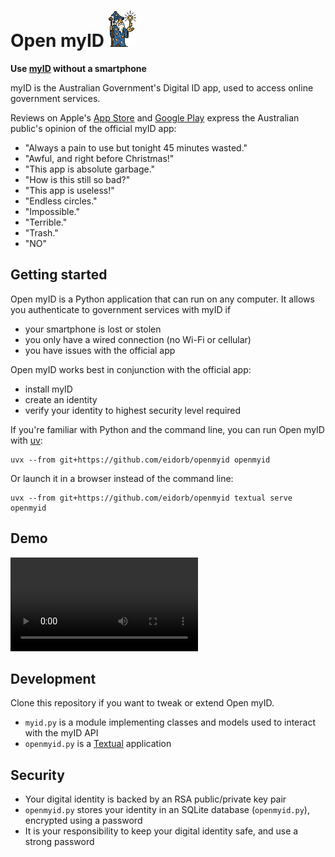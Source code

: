 # Open myID ![](wizard.png)

**Use [myID](https://www.myid.gov.au/) without a smartphone**

myID is the Australian Government's Digital ID app, used to access online government
services.

Reviews on Apple's [App Store](https://apps.apple.com/au/app/myid-australian-government/id1397699449?see-all=reviews)
and [Google Play](https://play.google.com/store/apps/details?id=au.gov.ato.mygovid.droid)
express the Australian public's opinion of the official myID app:

- "Always a pain to use but tonight 45 minutes wasted."
- "Awful, and right before Christmas!"
- "This app is absolute garbage."
- "How is this still so bad?"
- "This app is useless!"
- "Endless circles."
- "Impossible."
- "Terrible."
- "Trash."
- "NO"

## Getting started

Open myID is a Python application that can run on any computer. It allows you authenticate
to government services with myID if

- your smartphone is lost or stolen
- you only have a wired connection (no Wi-Fi or cellular)
- you have issues with the official app

Open myID works best in conjunction with the official app:

- install myID
- create an identity
- verify your identity to highest security level required

If you're familiar with Python and the command line, you can run Open myID with [uv](https://docs.astral.sh/uv/):

    uvx --from git+https://github.com/eidorb/openmyid openmyid

Or launch it in a browser instead of the command line:

    uvx --from git+https://github.com/eidorb/openmyid textual serve openmyid

## Demo

<video src="https://github.com/user-attachments/assets/7696db66-9e9b-4337-8c7e-7e692b2ee706" controls></video>

## Development

Clone this repository if you want to tweak or extend Open myID.

- `myid.py` is a module implementing classes and models used to interact with the myID API
- `openmyid.py` is a [Textual](https://textual.textualize.io) application

## Security

- Your digital identity is backed by an RSA public/private key pair
- `openmyid.py` stores your identity in an SQLite database (`openmyid.py`), encrypted using a password
- It is your responsibility to keep your digital identity safe, and use a strong password
